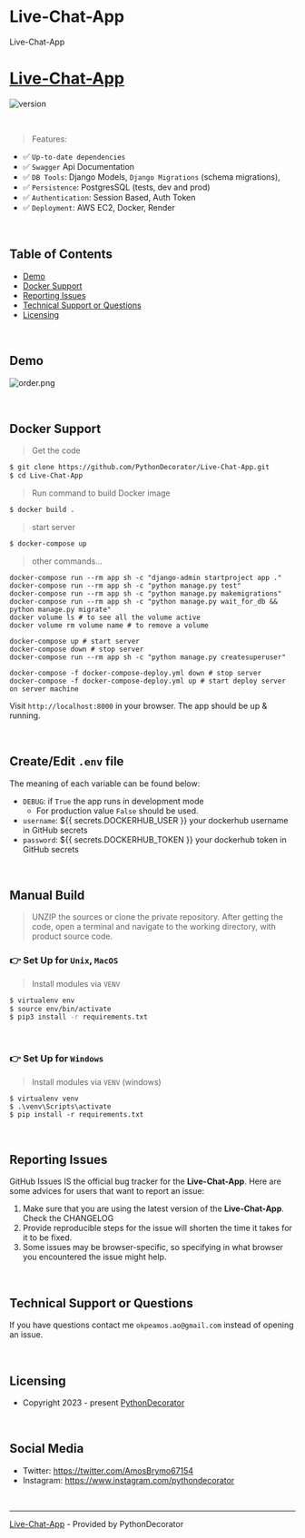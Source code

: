 # Live-Chat-App

 Live-Chat-App

# [Live-Chat-App](https://github.com/PythonDecorator/Live-Chat-App)

![version](https://img.shields.io/badge/version-1.0.0-blue.svg)


<br />

> Features:

- ✅ `Up-to-date dependencies`
- ✅ `Swagger` Api Documentation
- ✅ `DB Tools`: Django Models, `Django Migrations` (schema migrations),
- ✅ `Persistence`: PostgresSQL (tests, dev and prod)
- ✅ `Authentication`: Session Based, Auth Token
- ✅ `Deployment`: AWS EC2, Docker, Render

<br />

## Table of Contents

* [Demo](#demo)
* [Docker Support](#Docker-Support)
* [Reporting Issues](#reporting-issues)
* [Technical Support or Questions](#technical-support-or-questions)
* [Licensing](#licensing)

<br />

## Demo

![order.png](app%2Fstatic%2Fsample%2Forder.png)

<br />

## Docker Support

> Get the code

```bash
$ git clone https://github.com/PythonDecorator/Live-Chat-App.git
$ cd Live-Chat-App
```

> Run command to build Docker image
```bash
$ docker build .
```

> start server
```bash
$ docker-compose up
```

> other commands...

```
docker-compose run --rm app sh -c "django-admin startproject app ."
docker-compose run --rm app sh -c "python manage.py test"
docker-compose run --rm app sh -c "python manage.py makemigrations"
docker-compose run --rm app sh -c "python manage.py wait_for_db && python manage.py migrate"
docker volume ls # to see all the volume active
docker volume rm volume name # to remove a volume

docker-compose up # start server
docker-compose down # stop server
docker-compose run --rm app sh -c "python manage.py createsuperuser"

docker-compose -f docker-compose-deploy.yml down # stop server
docker-compose -f docker-compose-deploy.yml up # start deploy server on server machine
```

Visit `http://localhost:8000` in your browser. The app should be up & running.

<br />

## Create/Edit `.env` file

The meaning of each variable can be found below:

- `DEBUG`: if `True` the app runs in development mode
    - For production value `False` should be used.
- `username`: ${{ secrets.DOCKERHUB_USER }} your dockerhub username in GitHub secrets
- `password`: ${{ secrets.DOCKERHUB_TOKEN }} your dockerhub token in GitHub secrets

<br />

## Manual Build

> UNZIP the sources or clone the private repository. After getting the code, open a terminal and navigate to the working
> directory, with product source code.

### 👉 Set Up for `Unix`, `MacOS`

> Install modules via `VENV`

```bash
$ virtualenv env
$ source env/bin/activate
$ pip3 install -r requirements.txt
```

<br />

### 👉 Set Up for `Windows`

> Install modules via `VENV` (windows)

```
$ virtualenv venv
$ .\venv\Scripts\activate
$ pip install -r requirements.txt
```

<br />

## Reporting Issues

GitHub Issues IS the official bug tracker for the **Live-Chat-App**. Here are some advices for users that want
to report an issue:

1. Make sure that you are using the latest version of the **Live-Chat-App**. Check the CHANGELOG
2. Provide reproducible steps for the issue will shorten the time it takes for it to be fixed.
3. Some issues may be browser-specific, so specifying in what browser you encountered the issue might help.

<br />

## Technical Support or Questions

If you have questions contact me `okpeamos.ao@gmail.com` instead of opening an issue.

<br />

## Licensing

- Copyright 2023 - present [PythonDecorator](https://github.com/PythonDecorator)

<br />

## Social Media

- Twitter: <https://twitter.com/AmosBrymo67154>
- Instagram: <https://www.instagram.com/pythondecorator>

<br />

---
[Live-Chat-App](https://google.com) - Provided by PythonDecorator


